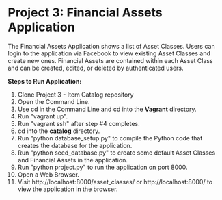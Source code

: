 Project 3: Financial Assets Application
=============

The Financial Assets Application shows a list of Asset Classes. Users can login to the application via Facebook to view existing Asset Classes and create new ones. Financial Assets are contained within each Asset Class and can be created, edited, or deleted by authenticated users.

**Steps to Run Application:**
1. Clone Project 3 - Item Catalog repository
2. Open the Command Line. 
3. Use cd in the Command Line and cd into the **Vagrant** directory.
4. Run "vagrant up".
5. Run "vagrant ssh" after step #4 completes.
6. cd into the **catalog** directory.
7. Run "python database_setup.py" to compile the Python code that creates the database for the application. 
8. Run "python seed_database.py" to create some default Asset Classes and Financial Assets in the application. 
9. Run "python project.py" to run the application on port 8000. 
10. Open a Web Browser. 
11. Visit http://localhost:8000/asset_classes/ or http://localhost:8000/ to view the application in the browser.
